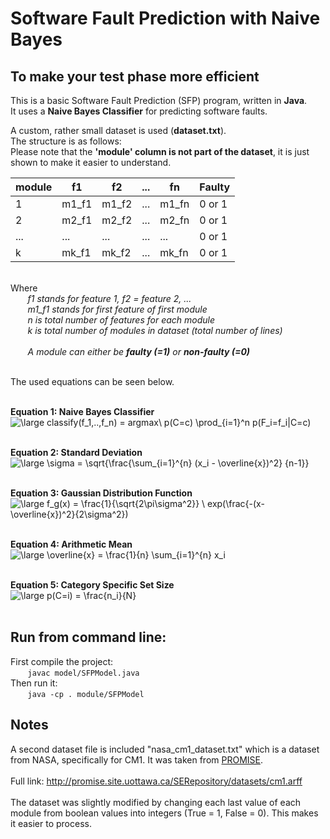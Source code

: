# Software Fault Prediction with Naive Bayes
## To make your test phase more efficient

This is a basic Software Fault Prediction (SFP) program, written in <b>Java</b>.<br>
It uses a <b>Naive Bayes Classifier</b> for predicting software faults.<br>

A custom, rather small dataset is used (<b>dataset.txt</b>).<br>
The structure is as follows:<br>
Please note that the <b>'module' column is not part of the dataset</b>, it is just shown to make it easier to understand.
<br>

module | f1 | f2 | ... | fn | Faulty
------------- | ------------ | ------------- | ------------- | ------------- | -------------
1 | m1\_f1 | m1\_f2 | ... | m1\_fn | 0 or 1
2 | m2\_f1 | m2\_f2 | ... | m2\_fn | 0 or 1
... | ... | ... | ... | ... | 0 or 1
k | mk\_f1 | mk\_f2 | ... | mk\_fn | 0 or 1

<br>
Where<br> 
&nbsp;&nbsp;&nbsp;&nbsp;&nbsp;&nbsp; <i>f1 stands for feature 1, f2 = feature 2, ...</i>
<br>
&nbsp;&nbsp;&nbsp;&nbsp;&nbsp;&nbsp; <i>m1_f1 stands for first feature of first module</i>
<br>
&nbsp;&nbsp;&nbsp;&nbsp;&nbsp;&nbsp; <i>n is total number of features for each module</i>
<br>
&nbsp;&nbsp;&nbsp;&nbsp;&nbsp;&nbsp; <i>k is total number of modules in dataset (total number of lines)</i>
<br><br>
&nbsp;&nbsp;&nbsp;&nbsp;&nbsp;&nbsp; <i>A module can either be <b>faulty (=1)</b> or <b>non-faulty (=0)</b></i>
<br><br>

The used equations can be seen below.<br><br>

<b>Equation 1: Naive Bayes Classifier</b>
<br>
<img src="https://latex.codecogs.com/svg.latex?\large&space;classify(f_1,..,f_n)&space;=&space;argmax\&space;p(C=c)&space;\prod_{i=1}^n&space;p(F_i=f_i|C=c)" title="\large classify(f_1,..,f_n) = argmax\ p(C=c) \prod_{i=1}^n p(F_i=f_i|C=c)" />
<br><br>

<b>Equation 2: Standard Deviation</b>
<br>
<img src="https://latex.codecogs.com/svg.latex?\large&space;\sigma&space;=&space;\sqrt{\frac{\sum_{i=1}^{n}&space;(x_i&space;-&space;\overline{x})^2}&space;{n-1}}" title="\large \sigma = \sqrt{\frac{\sum_{i=1}^{n} (x_i - \overline{x})^2} {n-1}}" />
<br><br>

<b>Equation 3: Gaussian Distribution Function</b>
<br>
<img src="https://latex.codecogs.com/svg.latex?\large&space;f_g(x)&space;=&space;\frac{1}{\sqrt{2\pi\sigma^2}}&space;\&space;exp(\frac{-(x-\overline{x})^2}{2\sigma^2})" title="\large f_g(x) = \frac{1}{\sqrt{2\pi\sigma^2}} \ exp(\frac{-(x-\overline{x})^2}{2\sigma^2})" />
<br><br>

<b>Equation 4: Arithmetic Mean</b>
<br>
<img src="https://latex.codecogs.com/svg.latex?\large&space;\overline{x}&space;=&space;\frac{1}{n}&space;\sum_{i=1}^{n}&space;x_i" title="\large \overline{x} = \frac{1}{n} \sum_{i=1}^{n} x_i" />
<br><br>

<b>Equation 5: Category Specific Set Size</b>
<br>
<img src="https://latex.codecogs.com/svg.latex?\large&space;p(C=i)&space;=&space;\frac{n_i}{N}" title="\large p(C=i) = \frac{n_i}{N}" />
<br><br>


## Run from command line:<br>
First compile the project:<br>
&nbsp;&nbsp;&nbsp;&nbsp;&nbsp;&nbsp; ```javac model/SFPModel.java``` 
<br>
Then run it:<br>
&nbsp;&nbsp;&nbsp;&nbsp;&nbsp;&nbsp; ```java -cp . module/SFPModel```


## Notes

A second dataset file is included "nasa_cm1_dataset.txt" which is a dataset from NASA, specifically for CM1. It was taken from [PROMISE](http://promise.site.uottawa.ca/SERepository/datasets-page.html). 
<br><br>Full link: <http://promise.site.uottawa.ca/SERepository/datasets/cm1.arff>
<br><br>
The dataset was slightly modified by changing each last value of each module from boolean values into integers (True = 1, False = 0). This makes it easier to process.

